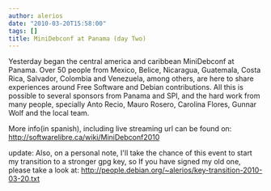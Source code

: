 ```yaml
---
author: alerios
date: "2010-03-20T15:58:00"
tags: []
title: MiniDebconf at Panama (day Two)
---
```


Yesterday began the central america and caribbean MiniDebconf at Panama. Over
50 people from Mexico, Belice, Nicaragua, Guatemala, Costa Rica, Salvador,
Colombia and Venezuela, among others, are here to share experiences around
Free Software and Debian contributions. All this is possible to several
sponsors from Panama and SPI, and the hard work from many people, specially
Anto Recio, Mauro Rosero, Carolina Flores, Gunnar Wolf and the local team.

More info(in spanish), including live streaming url can be found on:
http://softwarelibre.ca/wiki/MiniDebconf2010

update: Also, on a personal note, I'll take the chance of this event to start
my transition to a stronger gpg key, so If you have signed my old one, please
take a look at: http://people.debian.org/~alerios/key-transition-2010-03-20.txt
